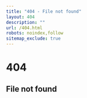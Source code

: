 ```yaml
---
title: "404 - File not found"
layout: 404
description: ""
url: /404.html
robots: noindex,follow
sitemap_exclude: true
---
```


<div>
  <h1>404</h1>
  <h2>File not found</h2>
</div>
